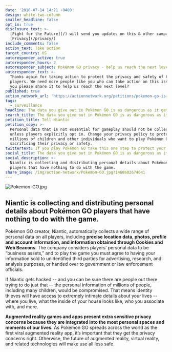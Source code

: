 ```yaml
---
date: '2016-07-14 14:21 -0400'
design: white-two-column
smaller_headline: false
opt_in: true
disclosure_text: >-
  [Fight for the Future](/) will send you updates on this & other campaigns.
  [Privacy](/privacy/)
include_comments: false
action_text: Take action
target_country: US
autoresponder_active: true
autoresponder_hours: 2
autoresponder_subject: Pokémon GO privacy - help us reach the next level!
autoresponder_text: >-
  Thanks again for taking action to protect the privacy and safety of Pokemon Go
  players. We need more people like you who can take action on this issue. Can
  you please share it to help us reach the next level?
published: true
action_network_url: 'https://actionnetwork.org/petitions/pokemon-go-is-a-privacy-nightmare'
tags:
  - surveillance
headline: The data you give out in Pokémon GO is as dangerous as it gets.
search_title: The data you give out in Pokémon GO is as dangerous as it gets.
petition_title: Tell Niantic
petition_copy: >-
  Personal data that is not essential for gameplay should not be collected
  unless players explicitly opt in. Change your privacy policy to protect the
  millions of children and other individuals who want to play Pokémon GO without
  sacrificing their privacy or safety.
twittertext: If you play Pokémon GO take this one step to protect your privacy.
social_title: The data you give out in Pokémon GO is as dangerous as it gets.
social_description: >-
  Niantic is collecting and distributing personal details about Pokémon GO
  players that have nothing to do with the game.
share_image: /img/action-network/Pokemon-GO.jpg?1468602674041
---
```

![Pokemon-GO.jpg]({{site.baseurl}}/img/action-network/Pokemon-GO.jpg)

##  Niantic is collecting and distributing personal details about Pokémon GO players that have nothing to do with the game.

Pokémon GO creator, Niantic, automatically collects a wide range of personal data on all players, including **precise location data, photos, profile and account information, and information obtained through Cookies and Web Beacons**. The company considers players’ personal data to be “business assets,” and to play the game you must agree to having your information sold to unidentified third parties for advertising, research, and analysis purposes, or handed over to government or law enforcement officials.

If Niantic gets hacked -- and you can be sure there are people out there trying to do just that -- the personal information of millions of people, including many children, would be compromised. That means identity thieves will have access to extremely intimate details about your lives -- where you live, what the inside of your house looks like, who you associate with, and more. 

**Augmented reality games and apps present extra sensitive privacy concerns because they are integrated into the most personal spaces and moments of our lives.** As Pokémon GO spreads across the world as the first viral augmented reality app, it’s important that they get the privacy concerns right. Otherwise, the future of augmented reality, virtual reality, and related technologies will make use all less safe.
